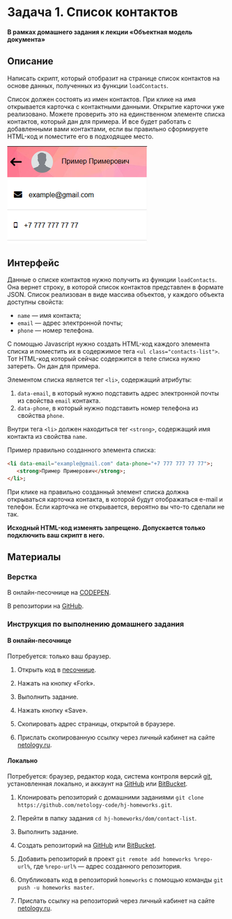 # Задача 1. Список контактов

#### В рамках домашнего задания к лекции «Объектная модель документа»

## Описание

Написать скрипт, который отобразит на странице список контактов на основе данных, полученных из функции `loadContacts`.

Список должен состоять из имен контактов. При клике на имя открывается карточка с контактными данными. Открытие карточки уже реализовано. Можете проверить это на единственном элементе списка контактов, который дан для примера. И все будет работать с добавленными вами контактами, если вы правильно сформируете HTML-код и поместите его в подходящее место.

![Пример карточки](./res/contact-list.png)

## Интерфейс

Данные о списке контактов нужно получить из функции `loadContacts`. Она вернет строку, в которой список контактов представлен в формате JSON. Список реализован в виде массива объектов, у каждого объекта доступны свойста:
- `name` — имя контакта;
- `email` — адрес электронной почты;
- `phone` — номер телефона.

С помощью Javascript нужно создать HTML-код каждого элемента списка и поместить их в содержимое тега `<ul class="contacts-list">`. Тот HTML-код который сейчас содержится в теле списка нужно затереть. Он дан для примера.

Элементом списка является тег `<li>`, содержащий атрибуты:
1. `data-email`, в который нужно подставить адрес электронной почты из свойства `email` контакта.
2. `data-phone`, в который нужно подставить номер телефона из свойства `phone`.

Внутри тега `<li>` должен находиться тег `<strong>`, содержащий имя контакта из свойства `name`.

Пример правильно созданного элемента списка:
```html
<li data-email="example@gmail.com" data-phone="+7 777 777 77 77">;
   <strong>Пример Примерович</strong>;
</li>;
```

При клике на правильно созданный элемент списка должна открываться карточка контакта, в которой будут отображаться e-mail и телефон. Если карточка не открывается, вероятно вы что-то сделали не так.

__Исходный HTML-код изменять запрещено. Допускается только подключить ваш скрипт в него.__

## Материалы

### Верстка

В онлайн-песочнице на [CODEPEN](http://codepen.io/solarrust/pen/vmYNdg).

В репозитории на [GitHub](https://github.com/netology-code/hj-homeworks/tree/master/dom/contact-list/).

### Инструкция по выполнению домашнего задания

#### В онлайн-песочнице

Потребуется: только ваш браузер.

1. Открыть код в [песочнице](http://codepen.io/solarrust/pen/vmYNdg).

2. Нажать на кнопку «Fork».

3. Выполнить задание.

4. Нажать кнопку «Save».

5. Скопировать адрес страницы, открытой в браузере.

6. Прислать скопированную ссылку через личный кабинет на сайте [netology.ru](http://netology.ru/).    

#### Локально

Потребуется: браузер, редактор кода, система контроля версий [git](https://git-scm.com), установленная локально, и аккаунт на [GitHub](https://github.com/) или [BitBucket](https://bitbucket.org/).

1. Клонировать репозиторий с домашними заданиями `git clone https://github.com/netology-code/hj-homeworks.git`.

2. Перейти в папку задания `cd hj-homeworks/dom/contact-list`.

3. Выполнить задание.

4. Создать репозиторий на [GitHub](https://github.com/) или [BitBucket](https://bitbucket.org/).

5. Добавить репозиторий в проект `git remote add homeworks %repo-url%`, где `%repo-url%` — адрес созданного репозитория.

6. Опубликовать код в репозиторий `homeworks` с помощью команды `git push -u homeworks master`.

7. Прислать ссылку на репозиторий через личный кабинет на сайте [netology.ru](http://netology.ru/).
